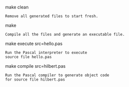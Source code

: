 make clean

    Remove all generated files to start fresh.

make

    Compile all the files and generate an executable file.

make execute src=hello.pas

    Run the Pascal interpreter to execute 
    source file hello.pas

make compile src=hilbert.pas

    Run the Pascal compiler to generate object code 
    for source file hilbert.pas
